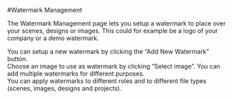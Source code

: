 #Watermark Management

The Watermark Management page lets you setup a watermark to place over your scenes, designs or images. This could for example be a logo of your company or a demo watermark.

You can setup a new watermark by clicking the “Add New Watermark” button.<br />
Choose an image to use as watermark by clicking “Select image”. You can add multiple watermarks for different purposes.<br />
You can apply watermarks to different roles and to different file types (scenes, images, designs and projects).
